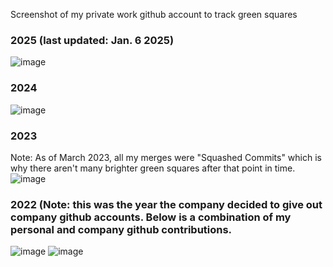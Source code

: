 Screenshot of my private work github account to track green squares 

### 2025 (last updated: Jan. 6 2025)
![image](https://github.com/user-attachments/assets/4cf6a2a7-1f85-44d5-9080-c71dc0018b98)

### 2024
![image](https://github.com/user-attachments/assets/3928c324-7d17-49b9-8cca-a158d0784f90)

### 2023 
Note: As of March 2023, all my merges were "Squashed Commits" which is why there aren't many brighter green squares after that point in time. 
![image](https://github.com/avcoder/view-contributions-green-squares-2023/assets/7874705/9ae8ff00-0b78-4702-b2ee-2309394e59cd)

### 2022 (Note: this was the year the company decided to give out company github accounts.  Below is a combination of my personal and company github contributions.
![image](https://github.com/avcoder/view-contributions-green-squares-2023/assets/7874705/f58fd320-b9c1-4cb5-928f-9379031d1d79)
![image](https://github.com/avcoder/view-contributions-at-work-green-squares/assets/7874705/1fe3d5d4-bd04-4ae5-b410-360ff0db788d)










